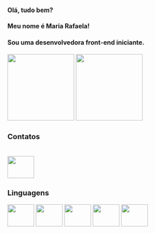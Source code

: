 

#### Olá, tudo bem?

#### Meu nome é Maria Rafaela!

#### Sou uma desenvolvedora front-end iniciante.

<div>
<img height="150em" src="https://github-readme-stats.vercel.app/api?username=All4scka&theme=outrun&show_icons=true"/>

<img height="150em" src="https://github-readme-stats.vercel.app/api/top-langs/?username=All4scka"/>

</div>

### Contatos

<br>
<div>
<a href="https://www.linkedin.com/in/mariarafaelamendonca/">
<img src="https://cdn.jsdelivr.net/gh/devicons/devicon/icons/linkedin/linkedin-original.svg" align="center" height="50" width="60";/>
</a>

<br>

</div>

### Linguagens

<div>
<img src="https://cdn.jsdelivr.net/gh/devicons/devicon/icons/javascript/javascript-original.svg" align="center" height="50" width="60">
<img src="https://cdn.jsdelivr.net/gh/devicons/devicon/icons/html5/html5-original.svg" align="center" height="50" width="60">
<img src="https://cdn.jsdelivr.net/gh/devicons/devicon/icons/css3/css3-original.svg" align="center" height="50" width="60">
<img src="https://cdn.jsdelivr.net/gh/devicons/devicon/icons/vscode/vscode-original.svg" align="center" height="50" width="60">
<img src="https://icongr.am/devicon/cplusplus-original.svg" align="center" height="50" width="60">
<link rel="stylesheet" href="https://cdn.jsdelivr.net/gh/devicons/devicon@v2.15.1/devicon.min.css">
          



</div>
